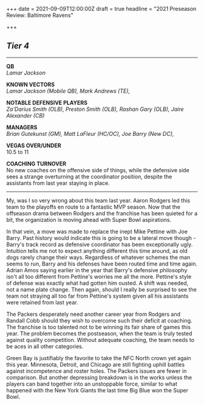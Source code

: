 +++
date = 2021-09-09T12:00:00Z
draft = true
headline = "2021 Preseason Review: Baltimore Ravens"

+++
## _Tier 4_

***

**QB**  
_Lamar Jackson_

**KNOWN VECTORS**  
_Lamar Jackson (Mobile QB), Mark Andrews (TE),_

**NOTABLE DEFENSIVE PLAYERS**  
_Za'Darius Smith (OLB), Preston Smith (OLB), Rashan Gary (OLB), Jaire Alexander (CB)_

**MANAGERS**  
_Brian Gutekunst (GM), Matt LaFleur (HC/OC), Joe Barry (New DC),_

**VEGAS OVER/UNDER**  
10\.5 to 11

**COACHING TURNOVER**  
No new coaches on the offensive side of things, while the defensive side sees a strange overturning at the coordinator position, despite the assistants from last year staying in place.

***

My, was I so very wrong about this team last year. Aaron Rodgers led this team to the playoffs en route to a fantastic MVP season. Now that the offseason drama between Rodgers and the franchise has been quieted for a bit, the organization is moving ahead with Super Bowl aspirations.

In that vein, a move was made to replace the inept Mike Pettine with Joe Barry. Past history would indicate this is going to be a lateral move though - Barry's track record as defensive coordinator has been exceptionally ugly. Intuition tells me not to expect anything different this time around, as old dogs rarely change their ways.  Regardless of whatever schemes the man seems to run, Barry and his defenses have been routed time and time again. Adrian Amos saying earlier in the year that Barry's defensive philosophy isn't all too different from Pettine's worries me all the more. Pettine's style of defense was exactly what had gotten him ousted. A shift was needed, not a name plate change. Then again, should I really be surprised to see the team not straying all too far from Pettine's system given all his assistants were retained from last year.

The Packers desperately need another career year from Rodgers and Randall Cobb should they wish to overcome such their deficit at coaching. The franchise is too talented not to be winning its fair share of games this year. The problem becomes the postseason, when the team is truly tested against quality competition. Without adequate coaching, the team needs to be aces in all other categories.

Green Bay is justifiably the favorite to take the NFC North crown yet again this year. Minnesota, Detroit, and Chicago are still fighting uphill battles against incompetence and roster holes. The Packers issues are fewer in comparison. But another depressing breakdown is in the works unless the players can band together into an unstoppable force, similar to what happened with the New York Giants the last time Big Blue won the Super Bowl.